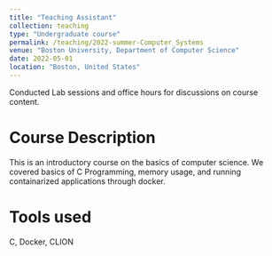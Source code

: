 ```yaml
---
title: "Teaching Assistant"
collection: teaching
type: "Undergraduate course"
permalink: /teaching/2022-summer-Computer_Systems
venue: "Boston University, Department of Computer Science"
date: 2022-05-01
location: "Boston, United States"
---
```


Conducted Lab sessions and office hours for discussions on course content. 

Course Description
======
This is an introductory course on the basics of computer science. We covered basics of C Programming, memory usage, and running containarized applications through docker.

Tools used
======
C, Docker, CLION

